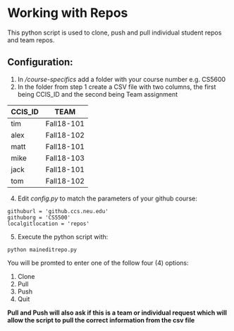 
# Working with Repos

This python script is used to clone, push and pull individual student repos and team repos.

## Configuration: 

1.  In */course-specifics* add a folder with your course number e.g. CS5600 
2.  In the folder from step 1 create a CSV file with two columns, the first being CCIS_ID and the second being Team assignment 

| CCIS_ID  | TEAM |
| ------------- | ------------- |
| tim  | Fall18-101  |
| alex  | Fall18-102  |
| matt  | Fall18-101  |
| mike  | Fall18-103  |
| jack  | Fall18-101  |
| tom  | Fall18-102  |


4. Edit *config.py* to match the parameters of your github course:

```
githuburl = 'github.ccs.neu.edu'
githuborg = 'CS5500'
localgitlocation = 'repos'
```
5. Execute the python script with:

```python maineditrepo.py```

You will be promted to enter one of the follow four (4) options:
   1. Clone
   2. Pull
   3. Push
   4. Quit 
   
  **Pull and Push will also ask if this is a team or individual request which will allow the script to pull the correct information from the csv file** 
